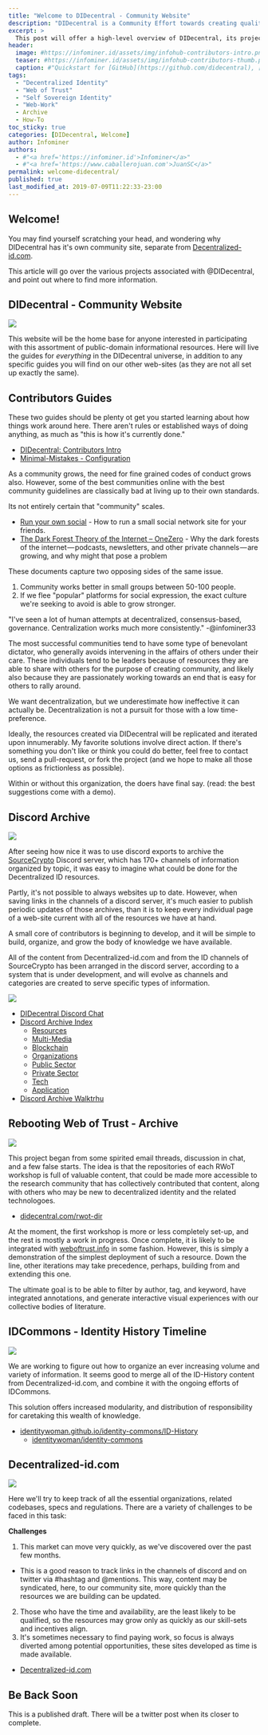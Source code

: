 ```yaml
---
title: "Welcome to DIDecentral - Community Website"
description: "DIDecentral is a Community Effort towards creating quality Educational Materials surrounding Decentralized Identity: Specs, Apps and Initiatives."
excerpt: >
  This post will offer a high-level overview of DIDecentral, its projects, and their general state of development.
header:
  image: #https://infominer.id/assets/img/infohub-contributors-intro.png
  teaser: #https://infominer.id/assets/img/infohub-contributors-thumb.png
  caption: #"Quickstart for [GitHub](https://github.com/didecentral), [Twitter](https://twitter.com/didecentral), and [Discord](https://discord.gg/eYm2XvZ) Participation."
tags: 
  - "Decentralized Identity"
  - "Web of Trust"
  - "Self Sovereign Identity"
  - "Web-Work"
  - Archive
  - How-To
toc_sticky: true
categories: [DIDecentral, Welcome]
author: Infominer
authors: 
  - #"<a href='https://infominer.id'>Infominer</a>"
  - #"<a href='https://www.caballerojuan.com'>JuanSC</a>"
permalink: welcome-didecentral/
published: true
last_modified_at: 2019-07-09T11:22:33-23:00
---
```


## Welcome!

You may find yourself scratching your head, and wondering why DIDecentral has it's own community site, separate from [Decentralized-id.com](https://decentralized-id.com). 

This article will go over the various projects associated with @DIDecentral, and point out where to find more information.

## DIDecentral - Community Website

![](https://imgur.com/mWR3qCf.png)

This website will be the home base for anyone interested in participating with this assortment of public-domain informational resources. Here will live the guides for *everything* in the DIDecentral universe, in addition to any specific guides you will find on our other web-sites (as they are not all set up exactly the same).

## Contributors Guides

These two guides should be plenty ot get you started learning about how things work around here. There aren't rules or established ways of doing anything, as much as "this is how it's currently done."

* [DIDecentral: Contributors Intro](/contributors-intro/)
* [Minimal-Mistakes - Configuration](/website-configuration/)

As a community grows, the need for fine grained codes of conduct grows also. However, some of the best communities online with the best community guidelines are classically bad at living up to their own standards.

Its not entirely certain that "community" scales. 

* [Run your own social](https://runyourown.social/) - How to run a small social network site for your friends.
* [The Dark Forest Theory of the Internet – OneZero](https://onezero.medium.com/the-dark-forest-theory-of-the-internet-7dc3e68a7cb1) - Why the dark forests of the internet — podcasts, newsletters, and other private channels — are growing, and why might that pose a problem

These documents capture two opposing sides of the same issue.

1. Community works better in small groups between 50-100 people.
2. If we flee "popular" platforms for social expression, the exact culture we're seeking to avoid is able to grow stronger.

"I've seen a lot of human attempts at decentralized, consensus-based, governance. Centralization works much more consistently." -@infominer33

The most successful communities tend to have some type of benevolant dictator, who generally avoids intervening in the affairs of others under their care. These individuals tend to be leaders because of resources they are able to share with others for the purpose of creating community, and likely also because they are passionately working towards an end that is easy for others to rally around.

We want decentralization, but we underestimate how ineffective it can actually be. Decentralization is not a pursuit for those with a low time-preference.

Ideally, the resources created via DIDecentral will be replicated and iterated upon innumerably. My favorite solutions involve direct action. If there's something you don't like or think you could do better, feel free to contact us, send a pull-request, or fork the project (and we hope to make all those options as frictionless as possible).

Within or without this organization, the doers have final say. (read: the best suggestions come with a demo).

## Discord Archive

![](https://imgur.com/6kSmrVQ.png)

After seeing how nice it was to use discord exports to archive the [SourceCrypto](https://sourcecrypto.pub) Discord server, which has 170+ channels of information organized by topic, it was easy to imagine what could be done for the Decentralized ID resources.

Partly, it's not possible to always websites up to date. However, when saving links in the channels of a discord server, it's much easier to publish periodic updates of those archives, than it is to keep every individual page of a web-site current with all of the resources we have at hand.

A small core of contributors is beginning to develop, and it will be simple to build, organize, and grow the body of knowledge we have available.

All of the content from Decentralized-id.com and from the ID channels of SourceCrypto has been arranged in the discord server, according to a system that is under development, and will evolve as channels and categories are created to serve specific types of information.

[![](https://imgur.com/Kej8Wye.png)](https://discord.gg/eYm2XvZ)

* [DIDecentral Discord Chat](https://discord.gg/eYm2XvZ)
* [Discord Archive Index](/didisco/)
  - [Resources](/didisco/resources/)
  - [Multi-Media](/didisco/multi-media/)
  - [Blockchain](/didisco/blockchain/)
  - [Organizations](/didisco/organizations/)
  - [Public Sector](/didisco/public-sector/)
  - [Private Sector](/didisco/private-sector/)
  - [Tech](/didisco/tech/)
  - [Application](/didisco/application)
* [Discord Archive Walktrhu](/discord-archive-howto/)

## Rebooting Web of Trust - Archive

![](https://didecentral.com/rwot-dir/assets/images/rebooting-the-web-of-trust-header-pages.jpeg)

This project began from some spirited email threads, discussion in chat, and a few false starts. The idea is that the repositories of each RWoT workshop is full of valuable content, that could be made more accessible to the research community that has collectively contributed that content, along with others who may be new to decentralized identity and the related technologoes.

* [didecentral.com/rwot-dir](https://didecentral.com/rwot-dir/)

At the moment, the first workshop is more or less completely set-up, and the rest is mostly a work in progress. Once complete, it is likely to be integrated with [weboftrust.info](https://www.weboftrust.info/) in some fashion. However, this is simply a demonstration of the simplest deployment of such a resource. Down the line, other iterations may take precedence, perhaps, building from and extending this one.

The ultimate goal is to be able to filter by author, tag, and keyword, have integrated annotations, and generate interactive visual experiences with our collective bodies of literature.

## IDCommons - Identity History Timeline

![](https://imgur.com/0sAr1Wn.png)

We are working to figure out how to organize an ever increasing volume and variety of information. It seems good to merge all of the ID-History content from Decentralized-id.com, and combine it with the ongoing efforts of IDCommons. 

This solution offers increased modularity, and distribution of responsibility for caretaking this wealth of knowledge.

* [identitywoman.github.io/identity-commons/ID-History](https://identitywoman.github.io/identity-commons/ID-History)
  * [identitywoman/identity-commons](https://github.com/identitywoman/identity-commons/)


## Decentralized-id.com

[![](https://decentralized-id.com/images/identity-decentralized.png)](https://decentralized-id.com)

Here we'll try to keep track of all the essential organizations, related codebases, specs and regulations. There are a variety of challenges to be faced in this task:

**Challenges**

1. This market can move very quickly, as we've discovered over the past few months.
  * This is a good reason to track links in the channels of discord and on twitter via #hashtag and @mentions. This way, content may be syndicated, here, to our community site, more quickly than the resources we are building can be updated.
2. Those who have the time and availability, are the least likely to be qualified, so the resources may grow only as quickly as our skill-sets and incentives align.
3. It's sometimes necessary to find paying work, so focus is always diverted among potential opportunities, these sites developed as time is made available.

* [Decentralized-id.com](https://decentralized-id.com)

## Be Back Soon


This is a published draft. There will be a twitter post when its closer to complete.
